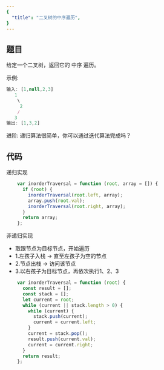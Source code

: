 ```yaml
---
{
  "title": "二叉树的中序遍历",
}
---
```



## 题目

给定一个二叉树，返回它的 中序 遍历。

 示例:
```js
输入: [1,null,2,3]
   1
    \
     2
    /
   3
输出: [1,3,2]
```

进阶: 递归算法很简单，你可以通过迭代算法完成吗？

## 代码

递归实现

```js
    var inorderTraversal = function (root, array = []) {
      if (root) {
        inorderTraversal(root.left, array);
        array.push(root.val);
        inorderTraversal(root.right, array);
      }
      return array;
    };
```

非递归实现

- 取跟节点为目标节点，开始遍历
- 1.左孩子入栈 -> 直至左孩子为空的节点
- 2.节点出栈 -> 访问该节点
- 3.以右孩子为目标节点，再依次执行1、2、3

```js
    var inorderTraversal = function (root) {
      const result = [];
      const stack = [];
      let current = root;
      while (current || stack.length > 0) {
        while (current) {
          stack.push(current);
          current = current.left;
        }
        current = stack.pop();
        result.push(current.val);
        current = current.right;
      }
      return result;
    };
```